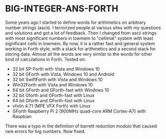 # BIG-INTEGER-ANS-FORTH
Some years ago I started to define words for arithmetics on arbitrary number strings (ascii). I terrorized people at various sites with my questions and solutions and got a lot of feedback. Then I changed from ascii strings with most significant numbers in lowmem to "cellimal" system with least significant cells in lowmem. By now, it is a rather fast and general system working in Forth style, with a stack for arithmetics and a second stack for storing data. Almost all the words are very similar to the words for other kind of calculations in Forth. Tested on:

- 32 bit SP-Forth with Vista and Windows 10
- 32 bit GForth with Vista, Windows 10 and Android
- 32 bit SwiftForth with Vista and Windows 10
- Win32Forth with Vista and Windows 10
- 64 bit GForth and GForth-fast with Windows 10
- 32 bit Gforth and GForth-fast with Linux
- 64 bit Gforth and GForth-fast with Linux
- vfxlin 4.71 (MPE VFX Forth) with Linux
- GForth Raspberry Pi 2 (900MHz quad-core ARM Cortex-A7) with Raspbian

There was a typo in the definition of barrett reduction modulo that caused rare errors for big numbers. Now fixed.
